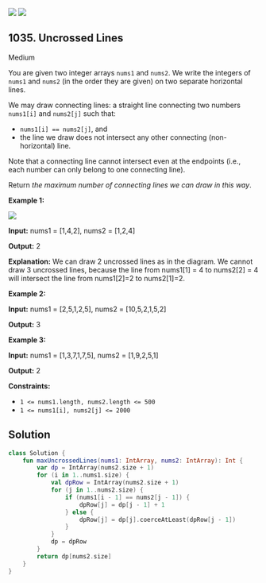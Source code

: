 [![](https://img.shields.io/github/stars/javadev/LeetCode-in-Kotlin?label=Stars&style=flat-square)](https://github.com/javadev/LeetCode-in-Kotlin)
[![](https://img.shields.io/github/forks/javadev/LeetCode-in-Kotlin?label=Fork%20me%20on%20GitHub%20&style=flat-square)](https://github.com/javadev/LeetCode-in-Kotlin/fork)

## 1035\. Uncrossed Lines

Medium

You are given two integer arrays `nums1` and `nums2`. We write the integers of `nums1` and `nums2` (in the order they are given) on two separate horizontal lines.

We may draw connecting lines: a straight line connecting two numbers `nums1[i]` and `nums2[j]` such that:

*   `nums1[i] == nums2[j]`, and
*   the line we draw does not intersect any other connecting (non-horizontal) line.

Note that a connecting line cannot intersect even at the endpoints (i.e., each number can only belong to one connecting line).

Return _the maximum number of connecting lines we can draw in this way_.

**Example 1:**

![](https://assets.leetcode.com/uploads/2019/04/26/142.png)

**Input:** nums1 = [1,4,2], nums2 = [1,2,4]

**Output:** 2

**Explanation:** We can draw 2 uncrossed lines as in the diagram. We cannot draw 3 uncrossed lines, because the line from nums1[1] = 4 to nums2[2] = 4 will intersect the line from nums1[2]=2 to nums2[1]=2.

**Example 2:**

**Input:** nums1 = [2,5,1,2,5], nums2 = [10,5,2,1,5,2]

**Output:** 3

**Example 3:**

**Input:** nums1 = [1,3,7,1,7,5], nums2 = [1,9,2,5,1]

**Output:** 2

**Constraints:**

*   `1 <= nums1.length, nums2.length <= 500`
*   `1 <= nums1[i], nums2[j] <= 2000`

## Solution

```kotlin
class Solution {
    fun maxUncrossedLines(nums1: IntArray, nums2: IntArray): Int {
        var dp = IntArray(nums2.size + 1)
        for (i in 1..nums1.size) {
            val dpRow = IntArray(nums2.size + 1)
            for (j in 1..nums2.size) {
                if (nums1[i - 1] == nums2[j - 1]) {
                    dpRow[j] = dp[j - 1] + 1
                } else {
                    dpRow[j] = dp[j].coerceAtLeast(dpRow[j - 1])
                }
            }
            dp = dpRow
        }
        return dp[nums2.size]
    }
}
```